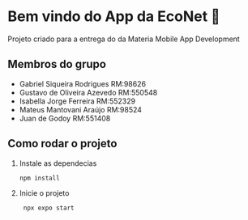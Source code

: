 # Bem vindo do App da EcoNet 👋

Projeto criado para a entrega do da Materia Mobile App Development

## Membros do grupo

- Gabriel Siqueira Rodrigues RM:98626
- Gustavo de Oliveira Azevedo RM:550548
- Isabella Jorge Ferreira RM:552329
- Mateus Mantovani Araújo RM:98524
- Juan de Godoy RM:551408

## Como rodar o projeto

1. Instale as dependecias

   ```bash
   npm install
   ```

2. Inicie o projeto

   ```bash
    npx expo start
   ```